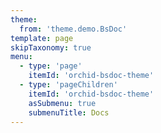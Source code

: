 ```yaml
---
theme: 
  from: 'theme.demo.BsDoc'
template: page
skipTaxonomy: true
menu:
  - type: 'page'
    itemId: 'orchid-bsdoc-theme'
  - type: 'pageChildren'
    itemId: 'orchid-bsdoc-theme'
    asSubmenu: true
    submenuTitle: Docs
---
```


